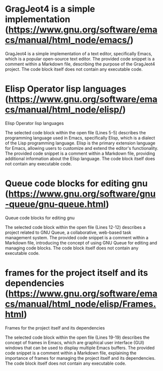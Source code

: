# GragJeot4 is a simple implementation (https://www.gnu.org/software/emacs/manual/html_node/emacs/)

GragJeot4 is a simple implementation of a text editor, specifically Emacs, which is a popular open-source text editor. The provided code snippet is a comment within a Markdown file, describing the purpose of the GragJeot4 project. The code block itself does not contain any executable code.

#  Elisp Operator lisp languages (https://www.gnu.org/software/emacs/manual/html_node/elisp/)

Elisp Operator lisp languages

The selected code block within the open file (Lines 5-5) describes the programming language used in Emacs, specifically Elisp, which is a dialect of the Lisp programming language. Elisp is the primary extension language for Emacs, allowing users to customize and extend the editor's functionality. The provided code snippet is a comment within a Markdown file, providing additional information about the Elisp language. The code block itself does not contain any executable code.


# Queue code blocks for editing gnu (https://www.gnu.org/software/gnu-queue/gnu-queue.html)

Queue code blocks for editing gnu

The selected code block within the open file (Lines 12-12) describes a project related to GNU Queue, a collaborative, web-based task management system. The provided code snippet is a comment within a Markdown file, introducing the concept of using GNU Queue for editing and managing code blocks. The code block itself does not contain any executable code.


# frames for the project itself and its dependencies (https://www.gnu.org/software/emacs/manual/html_node/elisp/Frames.html)

Frames for the project itself and its dependencies

The selected code block within the open file (Lines 19-19) describes the concept of frames in Emacs, which are graphical user interface (GUI) windows that can be used to display multiple Emacs buffers. The provided code snippet is a comment within a Markdown file, explaining the importance of frames for managing the project itself and its dependencies. The code block itself does not contain any executable code.

